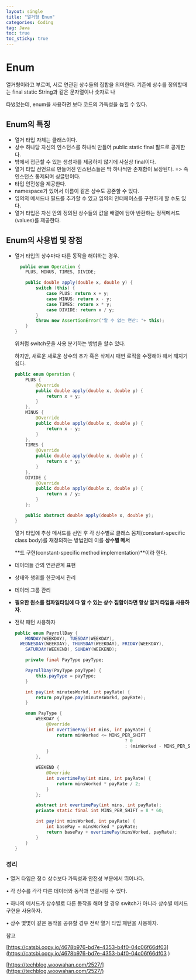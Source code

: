 ```yaml
---
layout: single
title: "열거형 Enum"
categories: Coding
tag: Java
toc: true
toc_sticky: true
---
```




# Enum

열거형이라고 부르며, 서로 연관된 상수들의 집합을 의미한다. 기존에 상수를 정의할때는 final static String과 같은 문자열이나 숫자로 나

타냈었는데, enum을 사용하면 보다 코드의 가독성을 높힐 수 있다.



## Enum의 특징

- 열거 타입 자체는 클래스이다. 
- 상수 하나당 자신의 인스턴스를 하나씩 만들어 public static final 필드로 공개한다. 
- 밖에서 접근할 수 있는 생성자를 제공하지 않기에 사실상 final이다. 
- 열거 타입 선언으로 만들어진 인스턴스들은 딱 하나씩만 존재함이 보장된다. => 즉 인스턴스 통제되며 싱글턴이다. 
- 타입 안전성을 제공한다. 
- namespace가 있어서 이름이 같은 상수도 공존할 수 있다. 
- 임의의 메서드나 필드를 추가할 수 있고 임의의 인터페이스를 구현하게 할 수도 있다. 
- 열거 타입은 자신 안의 정의된 상수들의 값을 배열에 담아 반환하는 정적메서드(values)를 제공한다. 



## Enum의 사용법 및 장점

- 열거 타입의 상수마다 다른 동작을 해야하는 경우. 

  ```java
    public enum Operation {
      PLUS, MINUS, TIMES, DIVIDE;
  
      public double apply(double x, double y) {
          switch (this) {
              case PLUS: return x + y;
              case MINUS: return x - y;
              case TIMES: return x * y;
              case DIVIDE: return x / y;
          }
          throw new AssertionError("알 수 없는 연산: "+ this);
      }
  }
  
  ```

  위처럼 switch문을 사용 분기하는 방법을 할수 있다. 

  하지만, 새로운 새로운 상수의 추가 혹은 삭제시 매번 로직을 수정해야 해서 깨지기 쉽다. 

  ```JAVA
  public enum Operation {
      PLUS {
          @Override
          public double apply(double x, double y) {
              return x + y;
          }
      },
      MINUS {
          @Override
          public double apply(double x, double y) {
              return x - y;
          }
      },
      TIMES {
          @Override
          public double apply(double x, double y) {
              return x * y;
          }
      },
      DIVIDE {
          @Override
          public double apply(double x, double y) {
              return x / y;
          }
      };
  
      public abstract double apply(double x, double y);
  }
  ```

  열거 타입에 추상 메서드를 선언 후 각 상수별로 클래스 몸체(constant-specific class body)를 재정의하는 방법인데 이를 **상수별 메서**

  **드 구현(constant-specific method implementation)**이라 한다.

  

- 데이터들 간의 연관관계 표현

  

- 상태와 행위를 한곳에서 관리

  

- 데이터 그룹 관리

  

- **필요한 원소를 컴파일타임에 다 알 수 있는 상수 집합이라면 항상 열거 타입을 사용하자.**



- 전략 패턴 사용하자

  ```JAVA
  public enum PayrollDay {
      MONDAY(WEEKDAY), TUESDAY(WEEKDAY), 
  	WEDNESDAY(WEEKDAY), THURSDAY(WEEKDAY), FRIDAY(WEEKDAY),
      SATURDAY(WEEKEND), SUNDAY(WEEKEND);
  
      private final PayType payType;
  
      PayrollDay(PayType payType) {
          this.payType = payType;
      }
  
      int pay(int minutesWorkd, int payRate) {
          return payType.pay(minutesWorkd, payRate);
      }
  
      enum PayType {
          WEEKDAY {
              @Override
              int overtimePay(int mins, int payRate) {
                  return minWorked <= MINS_PER_SHIFT
  											? 0
  											: (minWorked - MINS_PER_SHIFT) * payRate / 2;
              }
          },
  
          WEEKEND {
              @Override
              int overtimePay(int mins, int payRate) {
                  return minsWorked * payRate / 2;
              }
          };
  
          abstract int overtimePay(int mins, int payRate);
          private static final int MINS_PER_SHIFT = 8 * 60;
  
          int pay(int minsWorked, int payRate) {
              int basePay = minsWorked * payRate;
              return basePay + overtimePay(minsWorked, payRate);
          }
      }
  }
  ```



### 정리

• 열거 타입은 정수 상수보다 가독성과 안전성 부분에서 뛰어나다.

• 각 상수를 각각 다른 데이터와 동작과 연결시킬 수 있다. 

• 하나의 메서드가 상수별로 다른 동작을 해야 할 경우 switch가 아니라 상수별 메서드 구현을 사용하자. 

• 상수 몇몇이 같은 동작을 공유할 경우 전략 열거 타입 패턴을 사용하자. 



참고

[https://catsbi.oopy.io/4678b976-bd7e-4353-b4f0-04c06f66df03](https://catsbi.oopy.io/4678b976-bd7e-4353-b4f0-04c06f66df03	)	

[https://techblog.woowahan.com/2527/](https://techblog.woowahan.com/2527/)